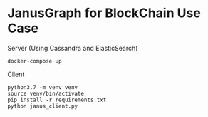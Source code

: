 # JanusGraph for BlockChain Use Case

Server (Using Cassandra and ElasticSearch)

```
docker-compose up
```

Client

```
python3.7 -m venv venv
source venv/bin/activate
pip install -r requirements.txt
python janus_client.py
```

